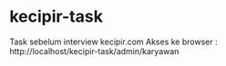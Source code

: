 # kecipir-task
Task sebelum interview kecipir.com
Akses ke browser : http://localhost/kecipir-task/admin/karyawan

